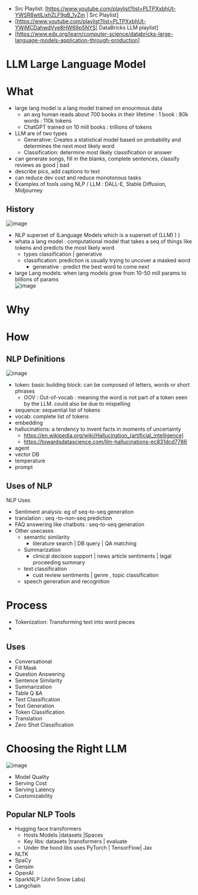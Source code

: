 - Src Playlist: [https://www.youtube.com/playlist?list=PLTPXxbhUt-YWSR8wtILixhZLF9qB_1yZm | Src Playlist]
- [https://www.youtube.com/playlist?list=PLTPXxbhUt-YWjMCDahwdVye8HW69p5NYS| DataBricks LLM playlist]
- [https://www.edx.org/learn/computer-science/databricks-large-language-models-application-through-production]

# LLM Large Language Model


# What
- large lang model is a lang model trained on enourmous data
  - an avg human reads about 700 books in their lifetime : 1 book : 80k words : 110k tokens
  - ChatGPT trained on 10 mill books : trillions of tokens
- LLM are of two types
  - Generative: Creates a statistical model based on probability and determines the next most likely word
  - Classification: determine most likely classification or answer
- can generate songs, fill in the blanks, complete sentences, classify reviews as good | bad
- describe pics, add captions to text
- can reduce dev cost and reduce monotonous tasks
- Examples of tools using NLP / LLM : DALL-E, Stable Diffusion, Midjourney
## History
![image](https://github.com/trohit/ml/assets/466385/c4018d1e-3ffc-4b70-a78c-2f40a036258a)
- NLP superset of (Language Models which is a superset of (LLM) ) )
- whata a lang model : computational model that takes a seq of things like tokens and predicts the most likely word
	- types classification | generative
 	- classification: prediction is usually trying to uncover a masked word
    	- generative : predict the best word to come next
- large Lang models: when lang models grow from 10-50 mill params to billions of params   
![image](https://github.com/trohit/ml/assets/466385/1a400969-e4e8-476b-bf7a-7bc7ad01eb8c)

# Why
# How

## NLP Definitions
![image](https://github.com/trohit/ml/assets/466385/26bd797f-a614-47dc-a3a1-57fa676417cd)

- token: basic building block: can be composed of letters, words or short phrases
  - OOV : Out-of-vocab : meaning the word is not part of a token seen by the LLM. could also be due to mispelling
- sequence: sequential list of tokens
- vocab: complete list of tokens
- embedding
- hallucinations: a tendency to invent facts in moments of uncertainty
  - https://en.wikipedia.org/wiki/Hallucination_(artificial_intelligence)
  - https://towardsdatascience.com/llm-hallucinations-ec831dcd7786
- agent
- vector DB
- temperature
- prompt


## Uses of NLP
NLP Uses
- Sentiment analysis: eg of seq-to-seq generation
- translation : seq -to-non-seq prediction
- FAQ answering like chatbots : seq-to-seq generation
- Other usecases
	- semantic similarity
		- literature search | DB query | QA matching
	- Summarization
		- clinical decision support | news article sentiments | legal proceeding summary
	- text classification
		- cust review sentiments | genre , topic classification
  	- speech generation and recognition
# Process
- Tokenization: Transforming text into word pieces
- 
## Uses


- Conversational
- Fill Mask
- Question Answering
- Sentence Similarity
- Summarization
- Table Q &A
- Text Classification
- Text Generation
- Token Classification
- Translation
- Zero Shot Classification

# Choosing the Right LLM
![image](https://github.com/trohit/ml/assets/466385/5b482318-9789-43ca-b011-b58f4aae8896)
- Model Quality
- Serving Cost
- Serving Latency
- Customizability

## Popular NLP Tools
- Hugging face transformers
  - Hosts Models |datasets |Spaces
  - Key libs: datasets |transformers | evaluate
  - Under the hood libs uses PyTorch | TensorFlow| Jax
- NLTK
- SpaCy
- Gensim
- OpenAI
- SparkNLP (John Snow Labs)
- Langchain
